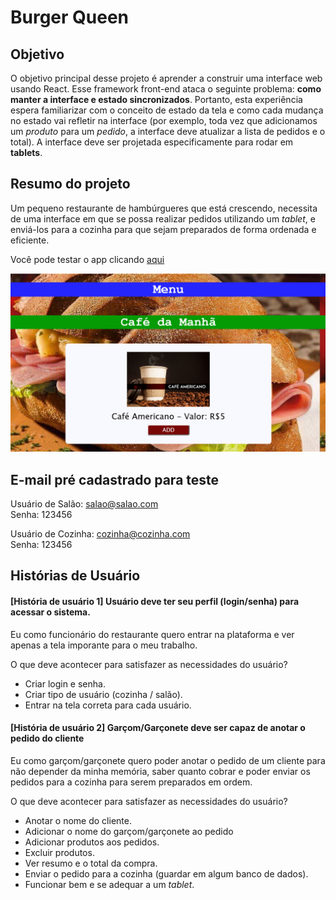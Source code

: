 # Burger Queen

## Objetivo
O objetivo principal desse projeto é aprender a construir uma interface web usando React. Esse framework front-end ataca o seguinte problema: **como manter a interface e estado sincronizados**. Portanto, esta experiência espera familiarizar com o conceito de estado da tela e como cada mudança no estado vai refletir na interface (por exemplo, toda vez que adicionamos um _produto_ para um _pedido_, a interface deve atualizar a lista de pedidos e o total). A interface deve ser projetada especificamente para rodar em **tablets**. 

## Resumo do projeto

Um pequeno restaurante de hambúrgueres que está crescendo, necessita de uma
interface em que se possa realizar pedidos utilizando um _tablet_, e enviá-los
para a cozinha para que sejam preparados de forma ordenada e eficiente.

Você pode testar o app clicando [aqui](https://burger-queen-tati.firebaseapp.com)

![layout](public/images/salao.png)

## E-mail pré cadastrado para teste
Usuário de Salão: salao@salao.com  
Senha: 123456

Usuário de Cozinha: cozinha@cozinha.com  
Senha: 123456

## Histórias de Usuário
#### [História de usuário 1] Usuário deve ter seu perfil (login/senha) para acessar o sistema.

Eu como funcionário do restaurante quero entrar na plataforma e ver apenas a
tela imporante para o meu trabalho.

O que deve acontecer para satisfazer as necessidades do usuário?

* Criar login e senha.
* Criar tipo de usuário (cozinha / salão).
* Entrar na tela correta para cada usuário.


#### [História de usuário 2] Garçom/Garçonete deve ser capaz de anotar o pedido do cliente

Eu como garçom/garçonete quero poder anotar o pedido de um cliente para não
depender da minha memória, saber quanto cobrar e poder enviar os pedidos para a
cozinha para serem preparados em ordem.

O que deve acontecer para satisfazer as necessidades do usuário?

* Anotar o nome do cliente.
* Adicionar o nome do garçom/garçonete ao pedido
* Adicionar produtos aos pedidos.
* Excluir produtos.
* Ver resumo e o total da compra.
* Enviar o pedido para a cozinha (guardar em algum banco de dados).
* Funcionar bem e se adequar a um _tablet_.

